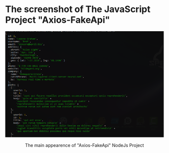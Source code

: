 # The screenshot of The JavaScript Project "Axios-FakeApi"

<p align="center">
 <img src="https://github.com/kadirtuna/html-css-javascript-practices/blob/main/Images/Homework-Axios-FakeApi.PNG">
</img>
</p>
<p align="center">The main appearence of "Axios-FakeApi" NodeJs Project</p>
